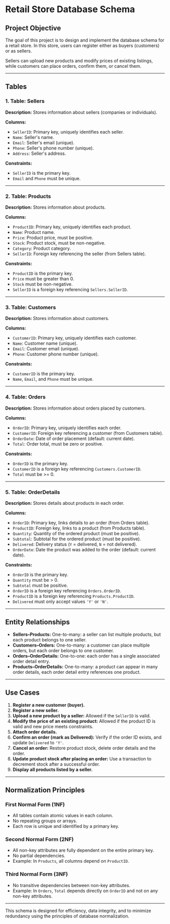 # Retail Store Database Schema

## Project Objective

The goal of this project is to design and implement the database schema for a retail store. In this store, users can register either as buyers (customers) or as sellers.

Sellers can upload new products and modify prices of existing listings, while customers can place orders, confirm them, or cancel them.

---

## Tables

### 1. Table: Sellers

**Description:** Stores information about sellers (companies or individuals).

**Columns:**

* `SellerID`: Primary key, uniquely identifies each seller.
* `Name`: Seller's name.
* `Email`: Seller's email (unique).
* `Phone`: Seller's phone number (unique).
* `Address`: Seller's address.

**Constraints:**

* `SellerID` is the primary key.
* `Email` and `Phone` must be unique.

---

### 2. Table: Products

**Description:** Stores information about products.

**Columns:**

* `ProductID`: Primary key, uniquely identifies each product.
* `Name`: Product name.
* `Price`: Product price, must be positive.
* `Stock`: Product stock, must be non-negative.
* `Category`: Product category.
* `SellerID`: Foreign key referencing the seller (from Sellers table).

**Constraints:**

* `ProductID` is the primary key.
* `Price` must be greater than 0.
* `Stock` must be non-negative.
* `SellerID` is a foreign key referencing `Sellers.SellerID`.

---

### 3. Table: Customers

**Description:** Stores information about customers.

**Columns:**

* `CustomerID`: Primary key, uniquely identifies each customer.
* `Name`: Customer name (unique).
* `Email`: Customer email (unique).
* `Phone`: Customer phone number (unique).

**Constraints:**

* `CustomerID` is the primary key.
* `Name`, `Email`, and `Phone` must be unique.

---

### 4. Table: Orders

**Description:** Stores information about orders placed by customers.

**Columns:**

* `OrderID`: Primary key, uniquely identifies each order.
* `CustomerID`: Foreign key referencing a customer (from Customers table).
* `OrderDate`: Date of order placement (default: current date).
* `Total`: Order total, must be zero or positive.

**Constraints:**

* `OrderID` is the primary key.
* `CustomerID` is a foreign key referencing `Customers.CustomerID`.
* `Total` must be >= 0.

---

### 5. Table: OrderDetails

**Description:** Stores details about products in each order.

**Columns:**

* `OrderID`: Primary key, links details to an order (from Orders table).
* `ProductID`: Foreign key, links to a product (from Products table).
* `Quantity`: Quantity of the ordered product (must be positive).
* `Subtotal`: Subtotal for the ordered product (must be positive).
* `Delivered`: Delivery status (`Y` = delivered, `N` = not delivered).
* `OrderDate`: Date the product was added to the order (default: current date).

**Constraints:**

* `OrderID` is the primary key.
* `Quantity` must be > 0.
* `Subtotal` must be positive.
* `OrderID` is a foreign key referencing `Orders.OrderID`.
* `ProductID` is a foreign key referencing `Products.ProductID`.
* `Delivered` must only accept values `'Y'` or `'N'`.

---

## Entity Relationships

* **Sellers–Products:** One-to-many: a seller can list multiple products, but each product belongs to one seller.
* **Customers–Orders:** One-to-many: a customer can place multiple orders, but each order belongs to one customer.
* **Orders–OrderDetails:** One-to-one: each order has a single associated order detail entry.
* **Products–OrderDetails:** One-to-many: a product can appear in many order details, each order detail entry references one product.

---

## Use Cases

1. **Register a new customer (buyer).**
2. **Register a new seller.**
3. **Upload a new product by a seller:** Allowed if the `SellerID` is valid.
4. **Modify the price of an existing product:** Allowed if the product ID is valid and new price meets constraints.
5. **Attach order details.**
6. **Confirm an order (mark as Delivered):** Verify if the order ID exists, and update `Delivered` to `'Y'`.
7. **Cancel an order:** Restore product stock, delete order details and the order.
8. **Update product stock after placing an order:** Use a transaction to decrement stock after a successful order.
9. **Display all products listed by a seller.**

---

## Normalization Principles

### First Normal Form (1NF)

* All tables contain atomic values in each column.
* No repeating groups or arrays.
* Each row is unique and identified by a primary key.

### Second Normal Form (2NF)

* All non-key attributes are fully dependent on the entire primary key.
* No partial dependencies.
* Example: In `Products`, all columns depend on `ProductID`.

### Third Normal Form (3NF)

* No transitive dependencies between non-key attributes.
* Example: In `Orders`, `Total` depends directly on `OrderID` and not on any non-key attributes.

---

This schema is designed for efficiency, data integrity, and to minimize redundancy using the principles of database normalization.
